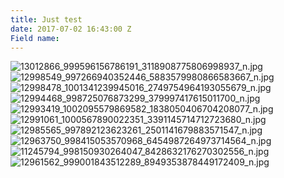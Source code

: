 ```yaml
---
title: Just test
date: 2017-07-02 16:43:00 Z
Field name: 
---
```


![13012866_999596156786191_3118908775806998937_n.jpg](/uploads/13012866_999596156786191_3118908775806998937_n.jpg)![12998549_997266940352446_5883579980866583667_n.jpg](/uploads/12998549_997266940352446_5883579980866583667_n.jpg)![12998478_1001341239945016_2749754964193055679_n.jpg](/uploads/12998478_1001341239945016_2749754964193055679_n.jpg)![12994468_998725076873299_379997417615011700_n.jpg](/uploads/12994468_998725076873299_379997417615011700_n.jpg)![12993419_1002095579869582_1838050406704208077_n.jpg](/uploads/12993419_1002095579869582_1838050406704208077_n.jpg)![12991061_1000567890022351_3391145714712723680_n.jpg](/uploads/12991061_1000567890022351_3391145714712723680_n.jpg)![12985565_997892123623261_2501141679883571547_n.jpg](/uploads/12985565_997892123623261_2501141679883571547_n.jpg)![12963750_998415053570968_6454987264973714564_n.jpg](/uploads/12963750_998415053570968_6454987264973714564_n.jpg)![11245794_998150930264047_8428632176270302556_n.jpg](/uploads/11245794_998150930264047_8428632176270302556_n.jpg)![12961562_999001843512289_8949353878449172409_n.jpg](/uploads/12961562_999001843512289_8949353878449172409_n.jpg)